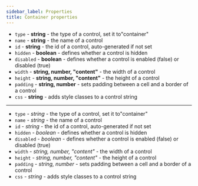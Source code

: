 ```yaml
---
sidebar_label: Properties
title: Container properties
---
```


- `type` - **string** - the type of a control, set it to"container"
- `name` - **string** - the name of a control
- `id` - **string** - the id of a control, auto-generated if not set
- `hidden` - **boolean** - defines whether a control is hidden
- `disabled` - **boolean** - defines whether a control is enabled (false) or disabled (true)
- `width` - **string, number, "content"** - the width of a control 
- `height` - **string, number, "content"** - the height of a control 
- `padding` - **string, number** - sets padding between a cell and a border of a control
- `css` - **string** - adds style classes to a control string

---

- `type` - *string* - the type of a control, set it to"container"
- `name` - *string* - the name of a control
- `id` - *string* - the id of a control, auto-generated if not set
- `hidden` - *boolean* - defines whether a control is hidden
- `disabled` - *boolean* - defines whether a control is enabled (false) or disabled (true)
- `width` - *string, number, "content"* - the width of a control 
- `height` - *string, number, "content"* - the height of a control 
- `padding` - *string, number* - sets padding between a cell and a border of a control
- `css` - *string* - adds style classes to a control string
